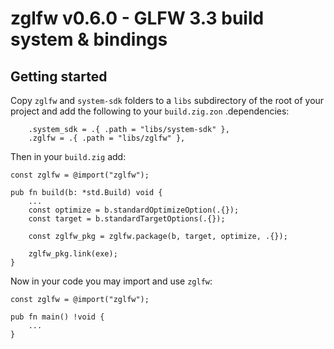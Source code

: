 # zglfw v0.6.0 - GLFW 3.3 build system & bindings

## Getting started

Copy `zglfw` and `system-sdk` folders to a `libs` subdirectory of the root of your project and add the following to your `build.zig.zon` .dependencies:
```zig
    .system_sdk = .{ .path = "libs/system-sdk" },
    .zglfw = .{ .path = "libs/zglfw" },
```

Then in your `build.zig` add:
```zig
const zglfw = @import("zglfw");

pub fn build(b: *std.Build) void {
    ...
    const optimize = b.standardOptimizeOption(.{});
    const target = b.standardTargetOptions(.{});

    const zglfw_pkg = zglfw.package(b, target, optimize, .{});

    zglfw_pkg.link(exe);
}
```
Now in your code you may import and use `zglfw`:
```zig
const zglfw = @import("zglfw");

pub fn main() !void {
    ...
}
```
